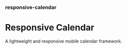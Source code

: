 ### responsive-calendar

# Responsive Calendar
 
A lightweight and responsive mobile calendar framework.
